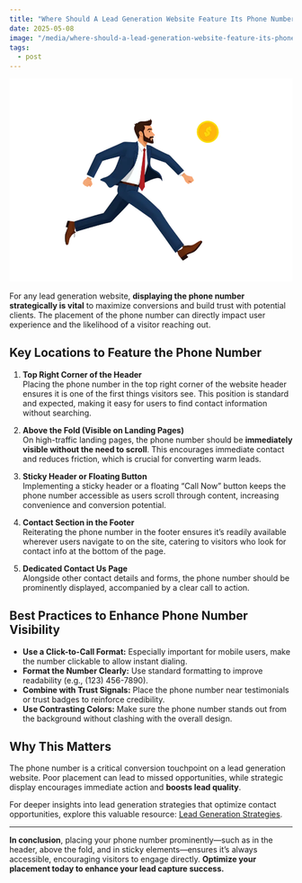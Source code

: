 ```yaml
---
title: "Where Should A Lead Generation Website Feature Its Phone Number?"
date: 2025-05-08
image: "/media/where-should-a-lead-generation-website-feature-its-phone-number.webp"
tags:
  - post
---
```


![Where Should A Lead Generation Website Feature Its Phone Number?](/media/where-should-a-lead-generation-website-feature-its-phone-number.webp)

For any lead generation website, **displaying the phone number strategically is vital** to maximize conversions and build trust with potential clients. The placement of the phone number can directly impact user experience and the likelihood of a visitor reaching out.

## Key Locations to Feature the Phone Number

1. **Top Right Corner of the Header**  
   Placing the phone number in the top right corner of the website header ensures it is one of the first things visitors see. This position is standard and expected, making it easy for users to find contact information without searching.

2. **Above the Fold (Visible on Landing Pages)**  
   On high-traffic landing pages, the phone number should be **immediately visible without the need to scroll**. This encourages immediate contact and reduces friction, which is crucial for converting warm leads.

3. **Sticky Header or Floating Button**  
   Implementing a sticky header or a floating “Call Now” button keeps the phone number accessible as users scroll through content, increasing convenience and conversion potential.

4. **Contact Section in the Footer**  
   Reiterating the phone number in the footer ensures it’s readily available wherever users navigate to on the site, catering to visitors who look for contact info at the bottom of the page.

5. **Dedicated Contact Us Page**  
   Alongside other contact details and forms, the phone number should be prominently displayed, accompanied by a clear call to action.

## Best Practices to Enhance Phone Number Visibility

- **Use a Click-to-Call Format:** Especially important for mobile users, make the number clickable to allow instant dialing.
- **Format the Number Clearly:** Use standard formatting to improve readability (e.g., (123) 456-7890).
- **Combine with Trust Signals:** Place the phone number near testimonials or trust badges to reinforce credibility.
- **Use Contrasting Colors:** Make sure the phone number stands out from the background without clashing with the overall design.

## Why This Matters

The phone number is a critical conversion touchpoint on a lead generation website. Poor placement can lead to missed opportunities, while strategic display encourages immediate action and **boosts lead quality**.

For deeper insights into lead generation strategies that optimize contact opportunities, explore this valuable resource: [Lead Generation Strategies](https://leadcraftr.com/posts/lead-generation/).

---

**In conclusion**, placing your phone number prominently—such as in the header, above the fold, and in sticky elements—ensures it’s always accessible, encouraging visitors to engage directly. **Optimize your placement today to enhance your lead capture success.**
